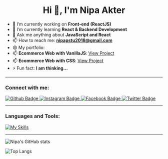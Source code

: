 <h1 align="center">Hi 👋, I'm Nipa Akter</h1>

- 🔭 I’m currently working on **Front-end (ReactJS)**  
- 🌱 I’m currently learning **React & Backend Development**  
- 💬 Ask me anything about **JavaScript and React**  
- 📫 How to reach me: **nipapstu2018@gmail.com**  
- 😄 My portfolio: 
- 📫 **Ecommerce Web with VanillaJS**: [View Project](https://ecom-vanillajs.netlify.app)  
- 📫 **Ecommerce Web with CSS**: [View Project](https://online-ecom-clothing.netlify.app)  
- ⚡ Fun fact: **I am thinking...**

---

### Connect with me:
<div id="badges">
  <a href="https://github.com/Nipa-farzana" target="_blank">
    <img src="https://img.shields.io/badge/Github-yellow?style=for-the-badge&logo=Github&logoColor=black" alt="Github Badge"/>
  </a>
  <a href="https://www.instagram.com/" target="_blank">
    <img src="https://img.shields.io/badge/Instagram-purple?style=for-the-badge&logo=instagram&logoColor=white" alt="Instagram Badge"/>
  </a>
  <a href="https://www.facebook.com/" target="_blank">
    <img src="https://img.shields.io/badge/Facebook-blue?style=for-the-badge&logo=facebook&logoColor=white" alt="Facebook Badge"/>
  </a>
  <a href="https://twitter.com/" target="_blank">
    <img src="https://img.shields.io/badge/Twitter-blue?style=for-the-badge&logo=twitter&logoColor=white" alt="Twitter Badge"/>
  </a>
</div>

---

### Languages and Tools:
[![My Skills](https://skillicons.dev/icons?i=html,css,javascript,react,tailwind,php,python,github,git,mysql,mongodb,wordpress,figma,ml&perline=8)](https://skillicons.dev)

---

![Nipa's GitHub stats](https://github-readme-stats.vercel.app/api?username=Nipa-farzana&show_icons=true&theme=dark)

![Top Langs](https://github-readme-stats.vercel.app/api/top-langs/?username=Nipa-farzana&layout=compact&theme=dark)
